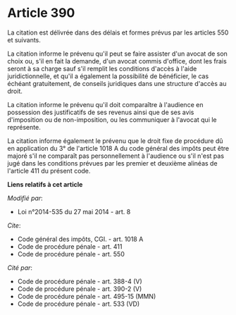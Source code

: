 # Article 390

La citation est délivrée dans des délais et formes prévus par les articles 550 et suivants. 

La citation informe le prévenu qu'il peut se faire assister d'un avocat de son choix ou, s'il en fait la demande, d'un avocat
commis d'office, dont les frais seront à sa charge sauf s'il remplit les conditions d'accès à l'aide juridictionnelle, et
qu'il a également la possibilité de bénéficier, le cas échéant gratuitement, de conseils juridiques dans une structure
d'accès au droit.

La citation informe le prévenu qu'il doit comparaître à l'audience en possession des justificatifs de ses revenus ainsi que
de ses avis d'imposition ou de non-imposition, ou les communiquer à l'avocat qui le représente. 

La citation informe également le prévenu que le droit fixe de procédure dû en application du 3° de l'article 1018 A du code
général des impôts peut être majoré s'il ne comparaît pas personnellement à l'audience ou s'il n'est pas jugé dans les
conditions prévues par les premier et deuxième alinéas de l'article 411 du présent code.

**Liens relatifs à cet article**

_Modifié par_:

  - Loi n°2014-535 du 27 mai 2014 - art. 8

_Cite_:

  - Code général des impôts, CGI. - art. 1018 A
  - Code de procédure pénale - art. 411
  - Code de procédure pénale - art. 550

_Cité par_:

  - Code de procédure pénale - art. 388-4 (V)
  - Code de procédure pénale - art. 390-2 (V)
  - Code de procédure pénale - art. 495-15 (MMN)
  - Code de procédure pénale - art. 533 (VD)
